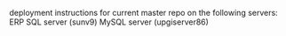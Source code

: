 deployment instructions for current master repo on the following servers:
  ERP SQL server (sunv9)
  MySQL server (upgiserver86)
  
